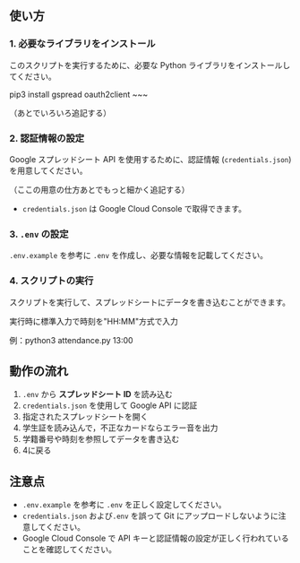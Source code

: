 ## 使い方

### 1. 必要なライブラリをインストール

このスクリプトを実行するために、必要な Python ライブラリをインストールしてください。

pip3 install gspread oauth2client ~~~

（あとでいろいろ追記する）

### 2. 認証情報の設定

Google スプレッドシート API を使用するために、認証情報 (`credentials.json`) を用意してください。

（ここの用意の仕方あとでもっと細かく追記する）

- `credentials.json` は Google Cloud Console で取得できます。

### 3. `.env` の設定

`.env.example` を参考に `.env` を作成し、必要な情報を記載してください。

### 4. スクリプトの実行

スクリプトを実行して、スプレッドシートにデータを書き込むことができます。

実行時に標準入力で時刻を"HH:MM"方式で入力

例：python3 attendance.py 13:00

## 動作の流れ

1. `.env` から **スプレッドシート ID** を読み込む
2. `credentials.json` を使用して Google API に認証
3. 指定されたスプレッドシートを開く
4. 学生証を読み込んで，不正なカードならエラー音を出力
5. 学籍番号や時刻を参照してデータを書き込む
6. 4に戻る

## 注意点

- `.env.example` を参考に `.env` を正しく設定してください。
- `credentials.json` および`.env` を誤って Git にアップロードしないように注意してください。
- Google Cloud Console で API キーと認証情報の設定が正しく行われていることを確認してください。

